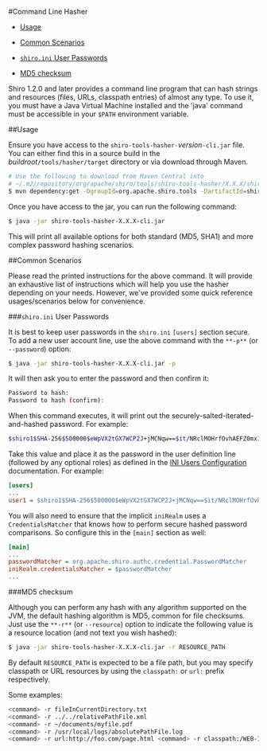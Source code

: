 <a name="CommandLineHasher-CommandLineHasher"></a>
#Command Line Hasher

*   [Usage](#CommandLineHasher-Usage)
*   [Common Scenarios](#CommandLineHasher-CommonScenarios)

*   [`shiro.ini` User Passwords](#CommandLineHasher-%7B%7Bshiro.ini%7D%7DUserPasswords)
*   [MD5 checksum](#CommandLineHasher-MD5checksum)


Shiro 1.2.0 and later provides a command line program that can hash strings and resources (files, URLs, classpath entries) of almost any type. To use it, you must have a Java Virtual Machine installed and the 'java' command must be accessible in your `$PATH` environment variable.

<a name="CommandLineHasher-Usage"></a>
##Usage

Ensure you have access to the `shiro-tools-hasher-`_version_`-cli.jar` file. You can either find this in a source build in the _buildroot_`/tools/hasher/target` directory or via download through Maven.

``` bash
# Use the following to download from Maven Central into
# ~/.m2/repository/org/apache/shiro/tools/shiro-tools-hasher/X.X.X/shiro-tools-hasher-X.X.X-cli.jar
$ mvn dependency:get -DgroupId=org.apache.shiro.tools -DartifactId=shiro-tools-hasher -Dclassifier=cli -Dversion=X.X.X
```

Once you have access to the jar, you can run the following command:

``` bash
$ java -jar shiro-tools-hasher-X.X.X-cli.jar
```

This will print all available options for both standard (MD5, SHA1) and more complex password hashing scenarios.

<a name="CommandLineHasher-CommonScenarios"></a>
##Common Scenarios

Please read the printed instructions for the above command. It will provide an exhaustive list of instructions which will help you use the hasher depending on your needs. However, we've provided some quick reference usages/scenarios below for convenience.

<a name="CommandLineHasher-%7B%7Bshiro.ini%7D%7DUserPasswords"></a>
###`shiro.ini` User Passwords

It is best to keep user passwords in the `shiro.ini` `[users]` section secure. To add a new user account line, use the above command with the `**-p**` (or `--password`) option:

``` bash
$ java -jar shiro-tools-hasher-X.X.X-cli.jar -p
```

It will then ask you to enter the password and then confirm it:

``` bash
Password to hash:
Password to hash (confirm):
```

When this command executes, it will print out the securely-salted-iterated-and-hashed password. For example:

``` bash
$shiro1$SHA-256$500000$eWpVX2tGX7WCP2J+jMCNqw==$it/NRclMOHrfOvhAEFZ0mxIZRdbcfqIBdwdwdDXW2dM=
```

Take this value and place it as the password in the user definition line (followed by any optional roles) as defined in the [INI Users Configuration](configuration.html#Configuration-%5Cusers%5C) documentation. For example:

``` ini
[users]
...
user1 = $shiro1$SHA-256$500000$eWpVX2tGX7WCP2J+jMCNqw==$it/NRclMOHrfOvhAEFZ0mxIZRdbcfqIBdwdwdDXW2dM=
```

You will also need to ensure that the implicit `iniRealm` uses a `CredentialsMatcher` that knows how to perform secure hashed password comparisons. So configure this in the `[main]` section as well:

``` ini
[main]
...
passwordMatcher = org.apache.shiro.authc.credential.PasswordMatcher
iniRealm.credentialsMatcher = $passwordMatcher
...
```

<a name="CommandLineHasher-MD5checksum"></a>
###MD5 checksum

Although you can perform any hash with any algorithm supported on the JVM, the default hashing algorithm is MD5, common for file checksums. Just use the `**-r**` (or `--resource`) option to indicate the following value is a resource location (and not text you wish hashed):

``` bash
$ java -jar shiro-tools-hasher-X.X.X-cli.jar -r RESOURCE_PATH
```

By default `RESOURCE_PATH` is expected to be a file path, but you may specify classpath or URL resources by using the `classpath:` or `url:` prefix respectively.

Some examples:

``` bash
<command> -r fileInCurrentDirectory.txt
<command> -r ../../relativePathFile.xml
<command> -r ~/documents/myfile.pdf
<command> -r /usr/local/logs/absolutePathFile.log
<command> -r url:http://foo.com/page.html <command> -r classpath:/WEB-INF/lib/something.jar
```
<input type="hidden" id="ghEditPage" value="command-line-hasher.md"></input>
